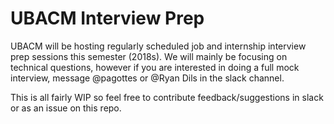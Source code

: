 # UBACM Interview Prep
UBACM will be hosting regularly scheduled job and internship interview prep sessions this semester (2018s).
We will mainly be focusing on technical questions, however if you are interested in doing a full mock interview, message @pagottes or @Ryan Dils in the slack channel.

This is all fairly WIP so feel free to contribute feedback/suggestions in slack or as an issue on this repo.
